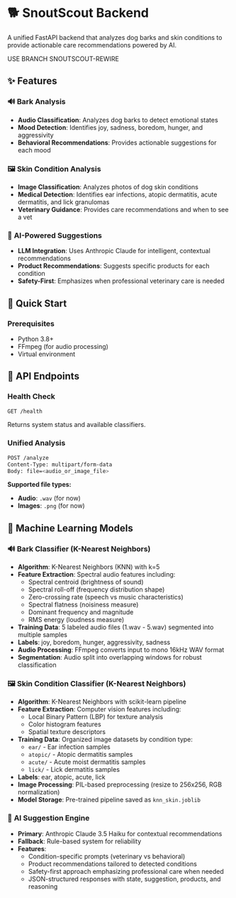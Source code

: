 # 🐕 SnoutScout Backend

A unified FastAPI backend that analyzes dog barks and skin conditions to provide actionable care recommendations powered by AI.

USE BRANCH SNOUTSCOUT-REWIRE

## ✨ Features

### 🔊 **Bark Analysis**
- **Audio Classification**: Analyzes dog barks to detect emotional states
- **Mood Detection**: Identifies joy, sadness, boredom, hunger, and aggressivity
- **Behavioral Recommendations**: Provides actionable suggestions for each mood

### 🖼️ **Skin Condition Analysis** 
- **Image Classification**: Analyzes photos of dog skin conditions
- **Medical Detection**: Identifies ear infections, atopic dermatitis, acute dermatitis, and lick granulomas
- **Veterinary Guidance**: Provides care recommendations and when to see a vet

### 🤖 **AI-Powered Suggestions**
- **LLM Integration**: Uses Anthropic Claude for intelligent, contextual recommendations
- **Product Recommendations**: Suggests specific products for each condition
- **Safety-First**: Emphasizes when professional veterinary care is needed

## 🚀 Quick Start

### Prerequisites
- Python 3.8+
- FFmpeg (for audio processing)
- Virtual environment


## 📡 API Endpoints

### Health Check
```bash
GET /health
```
Returns system status and available classifiers.

### Unified Analysis
```bash
POST /analyze
Content-Type: multipart/form-data
Body: file=<audio_or_image_file>
```

**Supported file types:**
- **Audio**: `.wav` (for now)
- **Images**: `.png` (for now)

## 🤖 Machine Learning Models

### 🔊 **Bark Classifier (K-Nearest Neighbors)**
- **Algorithm**: K-Nearest Neighbors (KNN) with k=5
- **Feature Extraction**: Spectral audio features including:
  - Spectral centroid (brightness of sound)
  - Spectral roll-off (frequency distribution shape)
  - Zero-crossing rate (speech vs music characteristics)
  - Spectral flatness (noisiness measure)
  - Dominant frequency and magnitude
  - RMS energy (loudness measure)
- **Training Data**: 5 labeled audio files (1.wav - 5.wav) segmented into multiple samples
- **Labels**: joy, boredom, hunger, aggressivity, sadness
- **Audio Processing**: FFmpeg converts input to mono 16kHz WAV format
- **Segmentation**: Audio split into overlapping windows for robust classification

### 🖼️ **Skin Condition Classifier (K-Nearest Neighbors)**
- **Algorithm**: K-Nearest Neighbors with scikit-learn pipeline
- **Feature Extraction**: Computer vision features including:
  - Local Binary Pattern (LBP) for texture analysis
  - Color histogram features
  - Spatial texture descriptors
- **Training Data**: Organized image datasets by condition type:
  - `ear/` - Ear infection samples
  - `atopic/` - Atopic dermatitis samples  
  - `acute/` - Acute moist dermatitis samples
  - `lick/` - Lick dermatitis samples
- **Labels**: ear, atopic, acute, lick
- **Image Processing**: PIL-based preprocessing (resize to 256x256, RGB normalization)
- **Model Storage**: Pre-trained pipeline saved as `knn_skin.joblib`

### 🧠 **AI Suggestion Engine**
- **Primary**: Anthropic Claude 3.5 Haiku for contextual recommendations
- **Fallback**: Rule-based system for reliability
- **Features**:
  - Condition-specific prompts (veterinary vs behavioral)
  - Product recommendations tailored to detected conditions
  - Safety-first approach emphasizing professional care when needed
  - JSON-structured responses with state, suggestion, products, and reasoning

